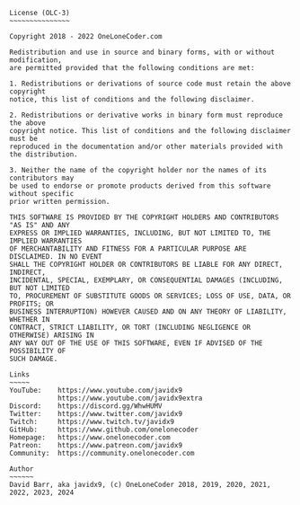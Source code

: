	License (OLC-3)
	~~~~~~~~~~~~~~~

	Copyright 2018 - 2022 OneLoneCoder.com

	Redistribution and use in source and binary forms, with or without modification,
	are permitted provided that the following conditions are met:

	1. Redistributions or derivations of source code must retain the above copyright
	notice, this list of conditions and the following disclaimer.

	2. Redistributions or derivative works in binary form must reproduce the above
	copyright notice. This list of conditions and the following	disclaimer must be
	reproduced in the documentation and/or other materials provided with the distribution.

	3. Neither the name of the copyright holder nor the names of its contributors may
	be used to endorse or promote products derived from this software without specific
	prior written permission.

	THIS SOFTWARE IS PROVIDED BY THE COPYRIGHT HOLDERS AND CONTRIBUTORS	"AS IS" AND ANY
	EXPRESS OR IMPLIED WARRANTIES, INCLUDING, BUT NOT LIMITED TO, THE IMPLIED WARRANTIES
	OF MERCHANTABILITY AND FITNESS FOR A PARTICULAR PURPOSE ARE DISCLAIMED. IN NO EVENT
	SHALL THE COPYRIGHT	HOLDER OR CONTRIBUTORS BE LIABLE FOR ANY DIRECT, INDIRECT,
	INCIDENTAL,	SPECIAL, EXEMPLARY, OR CONSEQUENTIAL DAMAGES (INCLUDING, BUT NOT LIMITED
	TO, PROCUREMENT OF SUBSTITUTE GOODS OR SERVICES; LOSS OF USE, DATA, OR PROFITS; OR
	BUSINESS INTERRUPTION) HOWEVER CAUSED AND ON ANY THEORY OF LIABILITY, WHETHER IN
	CONTRACT, STRICT LIABILITY, OR TORT	(INCLUDING NEGLIGENCE OR OTHERWISE) ARISING IN
	ANY WAY OUT OF THE USE OF THIS SOFTWARE, EVEN IF ADVISED OF THE POSSIBILITY OF
	SUCH DAMAGE.

	Links
	~~~~~
	YouTube:	https://www.youtube.com/javidx9
				https://www.youtube.com/javidx9extra
	Discord:	https://discord.gg/WhwHUMV
	Twitter:	https://www.twitter.com/javidx9
	Twitch:		https://www.twitch.tv/javidx9
	GitHub:		https://www.github.com/onelonecoder
	Homepage:	https://www.onelonecoder.com
	Patreon:	https://www.patreon.com/javidx9
	Community:  https://community.onelonecoder.com

	Author
	~~~~~~
	David Barr, aka javidx9, (c) OneLoneCoder 2018, 2019, 2020, 2021, 2022, 2023, 2024
    
